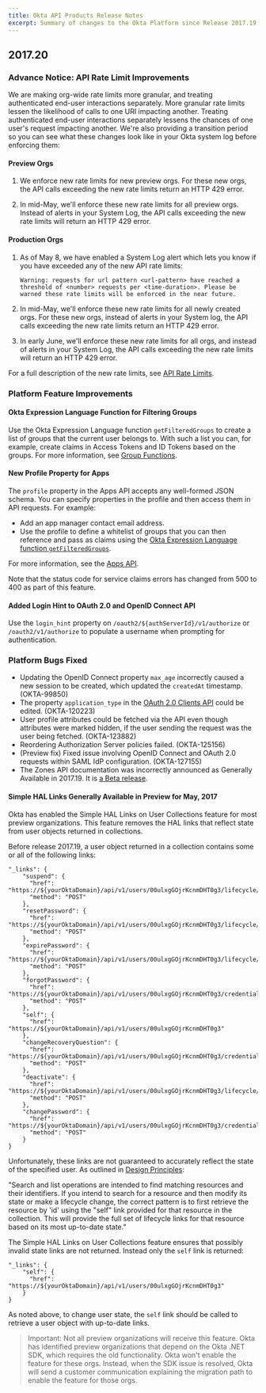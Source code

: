```yaml
---
title: Okta API Products Release Notes
excerpt: Summary of changes to the Okta Platform since Release 2017.19
---
```


## 2017.20

### Advance Notice: API Rate Limit Improvements

We are making org-wide rate limits more granular, and treating authenticated end-user interactions separately. More granular rate limits lessen the likelihood of calls to one URI impacting another. Treating authenticated end-user interactions separately lessens the chances of one user's request impacting another. We're also providing a transition period so you can see what these changes look like in your Okta system log before enforcing them:

#### Preview Orgs

1. We enforce new rate limits for new preview orgs. For these new orgs, the API calls exceeding the new rate limits return an HTTP 429 error.

2. In mid-May, we'll enforce these new rate limits for all preview orgs. Instead of alerts in your System Log, the API calls exceeding the new rate limits will return an HTTP 429 error.

#### Production Orgs

1. As of May 8, we have enabled a System Log alert which lets you know if you have exceeded any of the new API rate limits:

    `Warning: requests for url pattern <url-pattern> have reached
    a threshold of <number> requests per <time-duration>. Please
    be warned these rate limits will be enforced in the near future.`

2. In mid-May, we'll enforce these new rate limits for all newly created orgs. For these new orgs, instead of alerts in your System log, the API calls exceeding the new rate limits return an HTTP 429 error.

3. In early June, we'll enforce these new rate limits for all orgs, and instead of alerts in your System Log, the API calls exceeding the new rate limits will return an HTTP 429 error.

For a full description of the new rate limits, see [API Rate Limits](/docs/reference/rate-limits/).<!-- OKTA-110472 -->

### Platform Feature Improvements

#### Okta Expression Language Function for Filtering Groups

Use the Okta Expression Language function `getFilteredGroups` to create a list of groups that the current user belongs to.
With such a list you can, for example, create claims in Access Tokens and ID Tokens based on the groups.
For more information, see [Group Functions](/docs/reference/okta-expression-language/#group-functions). <!--OKTA-123127-->

#### New Profile Property for Apps

The `profile` property in the Apps API accepts any well-formed JSON schema. You can specify properties in the profile and then access them in API requests.
For example:

* Add an app manager contact email address.
* Use the profile to define a whitelist of groups that you can then reference and pass as claims using the [Okta Expression Language function `getFilteredGroups`](/docs/reference/okta-expression-language/#group-functions).

For more information, see the [Apps API](/docs/reference/api/apps/#profile-object).

Note that the status code for service claims errors has changed from 500 to 400 as part of this feature. <!--OKTA-123128-->

#### Added Login Hint to OAuth 2.0 and OpenID Connect API

Use the `login_hint` property on `/oauth2/${authServerId}/v1/authorize` or `/oauth2/v1/authorize` to populate a username when prompting for authentication. <!-- OKTA-87073-->

### Platform Bugs Fixed

* Updating the OpenID Connect property `max_age` incorrectly caused a new session to be created, which updated the `createdAt` timestamp. (OKTA-99850)
* The property `application_type` in the [OAuth 2.0 Clients API](/docs/reference/api/oauth-clients/) could be edited. (OKTA-120223)
* User profile attributes could be fetched via the API even though attributes were marked hidden, if the user sending the request was the user being fetched. (OKTA-123882)
* Reordering Authorization Server policies failed. (OKTA-125156)
* (Preview fix) Fixed issue involving OpenID Connect and OAuth 2.0 requests within SAML IdP configuration. (OKTA-127155)
* The Zones API documentation was incorrectly announced as Generally Available in 2017.19. It is [a Beta release](/docs/reference/releases-at-okta/).

#### Simple HAL Links Generally Available in Preview for May, 2017

Okta has enabled the Simple HAL Links on User Collections feature for most preview organizations.
This feature removes the HAL links that reflect state from user objects returned in collections.

Before release 2017.19, a user object returned in a collection contains some or all of the following links:

```
"_links": {
    "suspend": {
      "href": "https://${yourOktaDomain}/api/v1/users/00ulxgGOjrKcnmDHT0g3/lifecycle/suspend",
      "method": "POST"
    },
    "resetPassword": {
      "href": "https://${yourOktaDomain}/api/v1/users/00ulxgGOjrKcnmDHT0g3/lifecycle/reset_password",
      "method": "POST"
    },
    "expirePassword": {
      "href": "https://${yourOktaDomain}/api/v1/users/00ulxgGOjrKcnmDHT0g3/lifecycle/expire_password",
      "method": "POST"
    },
    "forgotPassword": {
      "href": "https://${yourOktaDomain}/api/v1/users/00ulxgGOjrKcnmDHT0g3/credentials/forgot_password",
      "method": "POST"
    },
    "self": {
      "href": "https://${yourOktaDomain}/api/v1/users/00ulxgGOjrKcnmDHT0g3"
    },
    "changeRecoveryQuestion": {
      "href": "https://${yourOktaDomain}/api/v1/users/00ulxgGOjrKcnmDHT0g3/credentials/change_recovery_question",
      "method": "POST"
    },
    "deactivate": {
      "href": "https://${yourOktaDomain}/api/v1/users/00ulxgGOjrKcnmDHT0g3/lifecycle/deactivate",
      "method": "POST"
    },
    "changePassword": {
      "href": "https://${yourOktaDomain}/api/v1/users/00ulxgGOjrKcnmDHT0g3/credentials/change_password",
      "method": "POST"
    }
}
```

Unfortunately, these links are not guaranteed to accurately reflect the state of the specified user.
As outlined in [Design Principles](/docs/reference/api-overview/#links-in-collections):

"Search and list operations are intended to find matching resources and their identifiers. If you intend to search for a resource and then modify its state or make a lifecycle change, the correct pattern is to first retrieve the resource by 'id' using the "self" link provided for that resource in the collection. This will provide the full set of lifecycle links for that resource based on its most up-to-date state."

The Simple HAL Links on User Collections feature ensures that possibly invalid state links are not returned.  Instead only the `self` link is returned:

```
"_links": {
    "self": {
      "href": "https://${yourOktaDomain}/api/v1/users/00ulxgGOjrKcnmDHT0g3"
    }
}
```

As noted above, to change user state, the `self` link should be called to retrieve a user object with up-to-date links.

>Important: Not all preview organizations will receive this feature. Okta has identified preview organizations that depend on the Okta .NET SDK, which requires the old functionality. Okta won't enable the feature for these orgs. Instead, when the SDK issue is resolved, Okta will send a customer communication explaining the migration path to enable the feature for those orgs.

